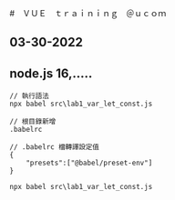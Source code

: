#　ＶＵＥ　ｔｒａｉｎｉｎｇ　＠ｕｃｏｍ
## 03-30-2022
## node.js 16,.....

```
// 執行語法
npx babel src\lab1_var_let_const.js

// 根目錄新增
.babelrc

// .babelrc 檔轉譯設定值
{
    "presets":["@babel/preset-env"]
}

npx babel src\lab1_var_let_const.js
```